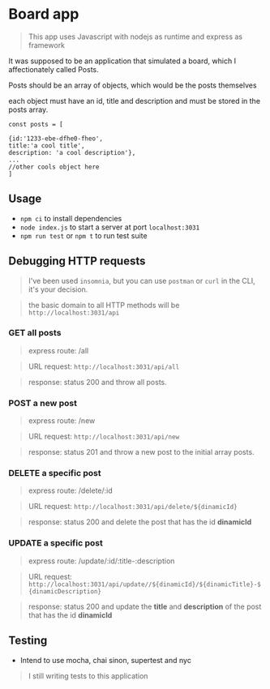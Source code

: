 # Board app

> This app uses Javascript with nodejs as runtime and express as framework

It was supposed to be an application that simulated a board, which I affectionately called Posts.

Posts should be an array of objects, which would be the posts themselves

each object must have an id, title and description and must be stored in the posts array.


```
const posts = [

{id:'1233-ebe-dfhe0-fheo',
title:'a cool title',
description: 'a cool description'},
...
//other cools object here
]
```

## Usage 

* `npm ci` to install dependencies
* `node index.js` to start a server at port `localhost:3031`
* `npm run test` or `npm t` to run test suite

## Debugging HTTP requests

> I've been used `insomnia`, but you can use `postman` or `curl` in the CLI, it's your decision.

> the basic domain to all HTTP methods will be `http://localhost:3031/api`

### GET all posts

> express route: /all

> URL request: `http://localhost:3031/api/all`

> response: status 200 and throw all posts.

### POST a new post

> express route: /new

> URL request: `http://localhost:3031/api/new`

> response: status 201 and throw a new post to the initial array posts.

### DELETE a specific post

> express route: /delete/:id

> URL request: `http://localhost:3031/api/delete/${dinamicId}`

> response: status 200 and delete the post that has the id **dinamicId**

### UPDATE a specific post

> express route: /update/:id/:title-:description

> URL request: `http://localhost:3031/api/update//${dinamicId}/${dinamicTitle}-${dinamicDescription}`

> response: status 200 and update the **title** and **description** of the post that has the id **dinamicId**

## Testing 

* Intend to use mocha, chai sinon, supertest and nyc

> I still writing tests to this application







